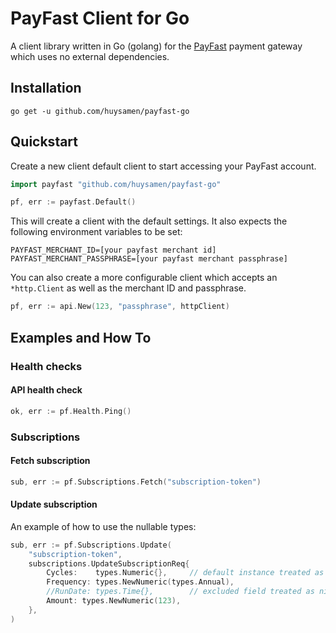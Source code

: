 # PayFast Client for Go

A client library written in Go (golang) for the [PayFast](https://www.payfast.co.za/) payment gateway which uses no
external dependencies.

## Installation
```shell script
go get -u github.com/huysamen/payfast-go
```

## Quickstart
Create a new client default client to start accessing your PayFast account.
```go
import payfast "github.com/huysamen/payfast-go"

pf, err := payfast.Default()
``` 

This will create a client with the default settings.  It also expects the following environment variables to be set:
```
PAYFAST_MERCHANT_ID=[your payfast merchant id]
PAYFAST_MERCHANT_PASSPHRASE=[your payfast merchant passphrase]
```

You can also create a more configurable client which accepts an `*http.Client` as well as the merchant ID and passphrase.

```go
pf, err := api.New(123, "passphrase", httpClient)
```

## Examples and How To

### Health checks

#### API health check
```go
ok, err := pf.Health.Ping()
```

### Subscriptions

#### Fetch subscription
```go
sub, err := pf.Subscriptions.Fetch("subscription-token")
```

#### Update subscription
An example of how to use the nullable types:
```go
sub, err := pf.Subscriptions.Update(
	"subscription-token",
	subscriptions.UpdateSubscriptionReq{
		Cycles:    types.Numeric{},     // default instance treated as nil and ignored
		Frequency: types.NewNumeric(types.Annual),
		//RunDate: types.Time{},        // excluded field treated as nil and ignored
		Amount: types.NewNumeric(123),
	},
)
```